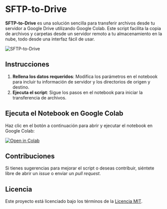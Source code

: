 # SFTP-to-Drive

**SFTP-to-Drive** es una solución sencilla para transferir archivos desde tu servidor a Google Drive utilizando Google Colab. Este script facilita la copia de archivos y carpetas desde un servidor remoto a tu almacenamiento en la nube, todo desde una interfaz fácil de usar.

![SFTP-to-Drive](https://github.com/user-attachments/assets/f67f5b55-a3de-4baa-916c-04be0a1d7aab)

## Instrucciones

1. **Rellena los datos requeridos**: Modifica los parámetros en el notebook para incluir tu información de servidor y los directorios de origen y destino.
2. **Ejecuta el script**: Sigue los pasos en el notebook para iniciar la transferencia de archivos.

## Ejecuta el Notebook en Google Colab

Haz clic en el botón a continuación para abrir y ejecutar el notebook en Google Colab:

[![Open in Colab](https://colab.research.google.com/assets/colab-badge.svg)](https://colab.research.google.com/github/JhonDesayuna/SFTP-to-Drive/blob/main/SFTP_to_Drive.ipynb)

## Contribuciones

Si tienes sugerencias para mejorar el script o deseas contribuir, siéntete libre de abrir un *issue* o enviar un *pull request*.

## Licencia

Este proyecto está licenciado bajo los términos de la [Licencia MIT](https://opensource.org/licenses/MIT).
